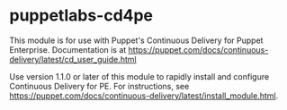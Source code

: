 # puppetlabs-cd4pe

This module is for use with Puppet's Continuous Delivery for Puppet Enterprise.
Documentation is at https://puppet.com/docs/continuous-delivery/latest/cd_user_guide.html

Use version 1.1.0 or later of this module to rapidly install and configure
Continuous Delivery for PE. For instructions, see https://puppet.com/docs/continuous-delivery/latest/install_module.html.
